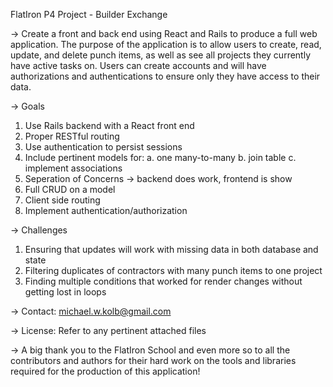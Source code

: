 FlatIron P4 Project - Builder Exchange

-> Create a front and back end using React and Rails to produce a full web application.  The purpose of the application is to allow users to create, read, update, and delete punch items, as well as see all projects they currently have active tasks on. Users can create accounts and will have authorizations and authentications to ensure only they have access to their data.

-> Goals
  1. Use Rails backend with a React front end
  2. Proper RESTful routing
  3. Use authentication to persist sessions
  4. Include pertinent models for:
    a. one many-to-many
    b. join table
    c. implement associations
  5. Seperation of Concerns -> backend does work,        frontend is show
  6. Full CRUD on a model
  7. Client side routing
  8. Implement authentication/authorization

-> Challenges
  1. Ensuring that updates will work with missing data in both database and state
  2. Filtering duplicates of contractors with many punch items to one project
  3. Finding multiple conditions that worked for render changes without getting lost in loops

-> Contact: michael.w.kolb@gmail.com

-> License: Refer to any pertinent attached files

-> A big thank you to the FlatIron School and even more so to all the contributors and authors for their hard work on the tools and libraries required for the production of this application!